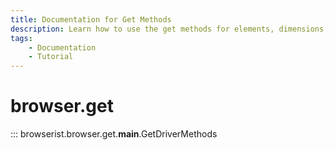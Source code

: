 ```yaml
---
title: Documentation for Get Methods
description: Learn how to use the get methods for elements, dimensions, text, etc. in Browserist. Includes code examples for beginners and advanced users for web scraping and browser automation.
tags:
    - Documentation
    - Tutorial
---
```


# browser.get

::: browserist.browser.get.__main__.GetDriverMethods
